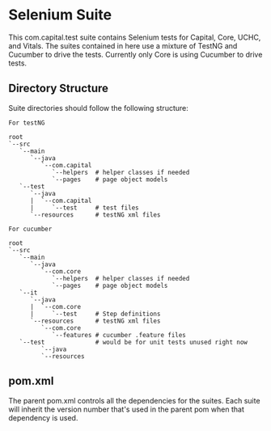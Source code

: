 Selenium Suite
==============

This com.capital.test suite contains Selenium tests for Capital, Core, UCHC, and Vitals. The suites contained in here use a mixture
of TestNG and Cucumber to drive the tests. Currently only Core is using Cucumber to drive tests.

Directory Structure
-------------------
Suite directories should follow the following structure:

```
For testNG

root
`--src
   `--main
      `--java
         `--com.capital
            `--helpers  # helper classes if needed
            `--pages    # page object models
   `--test
      `--java
      |  `--com.capital
      |     `--test     # test files
      `--resources      # testNG xml files
```

```
For cucumber

root
`--src
   `--main
      `--java
         `--com.core
            `--helpers  # helper classes if needed
            `--pages    # page object models
   `--it
      `--java
      |  `--com.core
      |     `--test     # Step definitions
      `--resources      # testNG xml files
         `--com.core
            `--features # cucumber .feature files
   `--test              # would be for unit tests unused right now
         `--java
         `--resources
```

pom.xml
-------
The parent pom.xml controls all the dependencies for the suites. Each suite will inherit the version number
that's used in the parent pom when that dependency is used.
